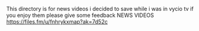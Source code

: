This directory is for news videos i decided to save while i was in vycio tv if you enjoy them please give some feedback
NEWS VIDEOS https://files.fm/u/fnhrykxmap?ak=7d52c

